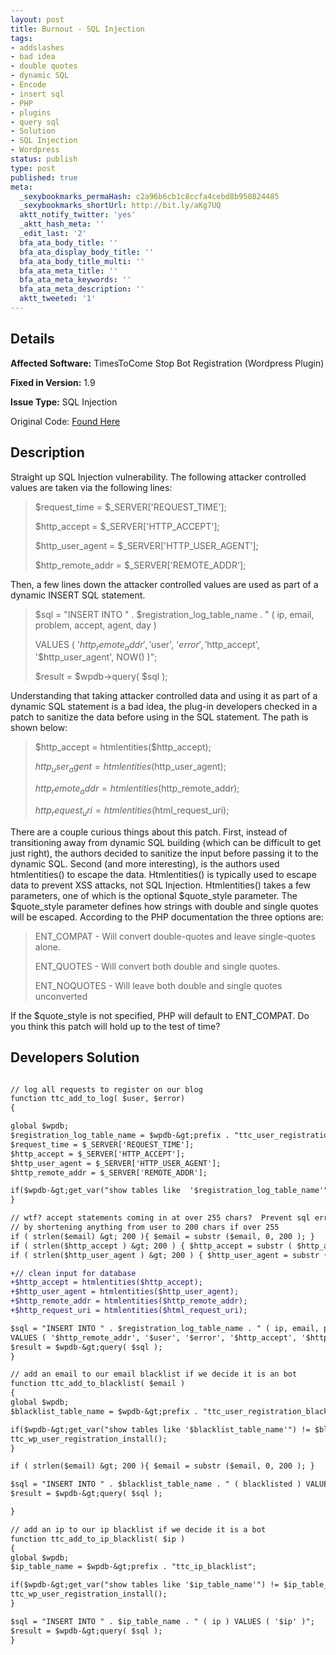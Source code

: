 ```yaml
---
layout: post
title: Burnout - SQL Injection
tags:
- addslashes
- bad idea
- double quotes
- dynamic SQL
- Encode
- insert sql
- PHP
- plugins
- query sql
- Solution
- SQL Injection
- Wordpress
status: publish
type: post
published: true
meta:
  _sexybookmarks_permaHash: c2a96b6cb1c8ccfa4cebd8b950824485
  _sexybookmarks_shortUrl: http://bit.ly/aKg7UQ
  aktt_notify_twitter: 'yes'
  _aktt_hash_meta: ''
  _edit_last: '2'
  bfa_ata_body_title: ''
  bfa_ata_display_body_title: ''
  bfa_ata_body_title_multi: ''
  bfa_ata_meta_title: ''
  bfa_ata_meta_keywords: ''
  bfa_ata_meta_description: ''
  aktt_tweeted: '1'
---
```

## Details
__Affected Software:__ TimesToCome Stop Bot Registration (Wordpress Plugin)

__Fixed in Version:__  1.9

__Issue Type:__ SQL Injection

Original Code: <a title="Burnout" href="http://spotthevuln.com/2010/08/burnout/" target="_blank">Found    Here</a>
## Description
Straight up SQL Injection vulnerability. The following attacker controlled values are taken via the following lines:
<blockquote>$request_time = $_SERVER['REQUEST_TIME'];

$http_accept = $_SERVER['HTTP_ACCEPT'];

$http_user_agent = $_SERVER['HTTP_USER_AGENT'];

$http_remote_addr = $_SERVER['REMOTE_ADDR'];</blockquote>
Then, a few lines down the attacker controlled values are used as part of a dynamic INSERT SQL statement.
<blockquote>$sql = "INSERT INTO " . $registration_log_table_name . " ( ip, email, problem, accept, agent, day )

VALUES ( '$http_remote_addr', '$user', '$error', '$http_accept', '$http_user_agent', NOW() )";

$result = $wpdb-&gt;query( $sql );</blockquote>
Understanding that taking attacker controlled data and using it as part of a dynamic SQL statement is a bad idea, the plug-in developers checked in a patch to sanitize the data before using in the SQL statement. The path is shown below:
<blockquote>$http_accept = htmlentities($http_accept);

$http_user_agent = htmlentities($http_user_agent);

$http_remote_addr = htmlentities($http_remote_addr);

$http_request_uri = htmlentities($html_request_uri);</blockquote>
There are a couple curious things about this patch. First, instead of transitioning away from dynamic SQL building (which can be difficult to get just right), the authors decided to sanitize the input before passing it to the dynamic SQL. Second (and more interesting), is the authors used htmlentities() to escape the data. Htmlentities() is typically used to escape data to prevent XSS attacks, not SQL Injection. Htmlentities() takes a few parameters, one of which is the optional $quote_style parameter. The $quote_style parameter defines how strings with double and single quotes will be escaped. According to the PHP documentation the three options are:
<blockquote>ENT_COMPAT  - Will convert double-quotes and leave single-quotes alone.

ENT_QUOTES  - Will convert both double and single quotes.

ENT_NOQUOTES - Will leave both double and single quotes unconverted</blockquote>
If the $quote_style is not specified, PHP will default to ENT_COMPAT. Do you think this patch will hold up to the test of time?
## Developers Solution
```diff

// log all requests to register on our blog
function ttc_add_to_log( $user, $error)
{

global $wpdb;
$registration_log_table_name = $wpdb-&gt;prefix . "ttc_user_registration_log";
$request_time = $_SERVER['REQUEST_TIME'];
$http_accept = $_SERVER['HTTP_ACCEPT'];
$http_user_agent = $_SERVER['HTTP_USER_AGENT'];
$http_remote_addr = $_SERVER['REMOTE_ADDR'];

if($wpdb-&gt;get_var("show tables like  '$registration_log_table_name'") != $registration_log_table_name)  {ttc_wp_user_registration_install();
}

// wtf? accept statements coming in at over 255 chars?  Prevent sql errors and any funny business
// by shortening anything from user to 200 chars if over 255
if ( strlen($email) &gt; 200 ){ $email = substr ($email, 0, 200 ); }
if ( strlen($http_accept ) &gt; 200 ) { $http_accept = substr ( $http_accept, 0, 200 ); }
if ( strlen($http_user_agent ) &gt; 200 ) { $http_user_agent = substr ( $http_user_agent, 0, 200 ); }

+// clean input for database
+$http_accept = htmlentities($http_accept);
+$http_user_agent = htmlentities($http_user_agent);
+$http_remote_addr = htmlentities($http_remote_addr);
+$http_request_uri = htmlentities($html_request_uri);

$sql = "INSERT INTO " . $registration_log_table_name . " ( ip, email, problem, accept, agent, day )
VALUES ( '$http_remote_addr', '$user', '$error', '$http_accept', '$http_user_agent', NOW() )";
$result = $wpdb-&gt;query( $sql );
}

// add an email to our email blacklist if we decide it is an bot
function ttc_add_to_blacklist( $email )
{
global $wpdb;
$blacklist_table_name = $wpdb-&gt;prefix . "ttc_user_registration_blacklist";

if($wpdb-&gt;get_var("show tables like '$blacklist_table_name'") != $blacklist_table_name) {
ttc_wp_user_registration_install();
}

if ( strlen($email) &gt; 200 ){ $email = substr ($email, 0, 200 ); }

$sql = "INSERT INTO " . $blacklist_table_name . " ( blacklisted ) VALUES ( '$email' )";
$result = $wpdb-&gt;query( $sql );

}

// add an ip to our ip blacklist if we decide it is a bot
function ttc_add_to_ip_blacklist( $ip )
{
global $wpdb;
$ip_table_name = $wpdb-&gt;prefix . "ttc_ip_blacklist";

if($wpdb-&gt;get_var("show tables like '$ip_table_name'") != $ip_table_name) {
ttc_wp_user_registration_install();
}

$sql = "INSERT INTO " . $ip_table_name . " ( ip ) VALUES ( '$ip' )";
$result = $wpdb-&gt;query( $sql );
}

```
